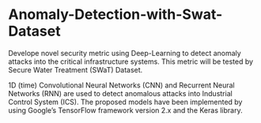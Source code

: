 # Anomaly-Detection-with-Swat-Dataset
Develope novel security metric using Deep-Learning to detect anomaly attacks into the critical infrastructure systems. This metric will be tested by Secure Water Treatment (SWaT) Dataset. 

1D (time) Convolutional Neural Networks (CNN) and Recurrent Neural Networks (RNN) are used to detect anomalous attacks into Industrial Control System (ICS). The proposed models have been implemented by using Google’s TensorFlow framework version 2.x and the Keras library. 

